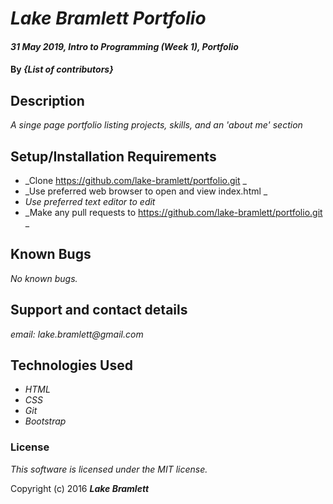 # _Lake Bramlett Portfolio_

#### _31 May 2019, Intro to Programming (Week 1), Portfolio_

#### By _**{List of contributors}**_

## Description

_A singe page portfolio listing projects, skills, and an 'about me' section_

## Setup/Installation Requirements

* _Clone https://github.com/lake-bramlett/portfolio.git _
* _Use preferred web browser to open and view index.html _
* _Use preferred text editor to edit_
* _Make any pull requests to https://github.com/lake-bramlett/portfolio.git _

## Known Bugs

_No known bugs._

## Support and contact details

_email: lake.bramlett@gmail.com_

## Technologies Used

* _HTML_
* _CSS_
* _Git_
* _Bootstrap_

### License

*This software is licensed under the MIT license.*

Copyright (c) 2016 **_Lake Bramlett_**
